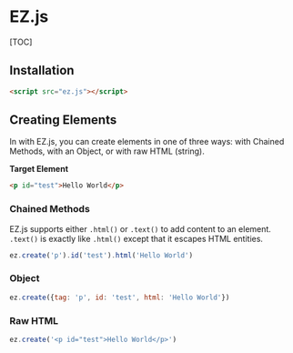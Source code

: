 # EZ.js

[TOC]

## Installation
```html
<script src="ez.js"></script>
```

## Creating Elements

In with EZ.js, you can create elements in one of three ways: with Chained Methods, with an Object, or with raw HTML (string).

**Target Element**

```html
<p id="test">Hello World</p>
```



### Chained Methods

EZ.js supports either `.html()` or `.text()` to add content to an element. `.text()` is exactly like `.html()` except that it escapes HTML entities.

```js
ez.create('p').id('test').html('Hello World')
```

### Object

```js
ez.create({tag: 'p', id: 'test', html: 'Hello World'})
```

### Raw HTML

```js
ez.create('<p id="test">Hello World</p>')
```


